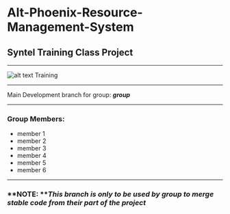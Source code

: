 Alt-Phoenix-Resource-Management-System
=======================================
## Syntel Training Class Project
***
![alt text](https://www.syntelinc.com/sites/all/themes/syntel/logo.svg "Syntel Logo") Training
***
Main Development branch for group: **_group_**
***
### **Group Members:**
- member 1
- member 2
- member 3
- member 4
- member 5
- member 6
***
### **NOTE: **_This branch is only to be used by **group** to merge stable code from their part of the project_

